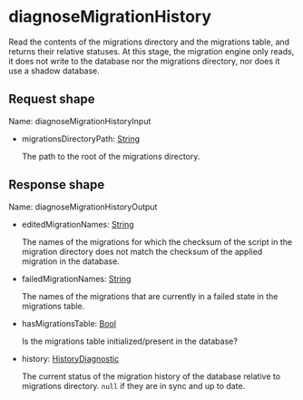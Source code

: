 # diagnoseMigrationHistory

Read the contents of the migrations directory and the migrations table,
and returns their relative statuses. At this stage, the migration
engine only reads, it does not write to the database nor the migrations
directory, nor does it use a shadow database.



## Request shape

Name: diagnoseMigrationHistoryInput


- migrationsDirectoryPath: [String](../shapes/String.md)

  The path to the root of the migrations directory.


## Response shape

Name: diagnoseMigrationHistoryOutput


- editedMigrationNames: [String](../shapes/String.md)

  The names of the migrations for which the checksum of the script in the
  migration directory does not match the checksum of the applied migration
  in the database.


- failedMigrationNames: [String](../shapes/String.md)

  The names of the migrations that are currently in a failed state in
  the migrations table.


- hasMigrationsTable: [Bool](../shapes/Bool.md)

  Is the migrations table initialized/present in the database?


- history: [HistoryDiagnostic](../shapes/HistoryDiagnostic.md)

  The current status of the migration history of the database
  relative to migrations directory. `null` if they are in sync and up
  to date.


